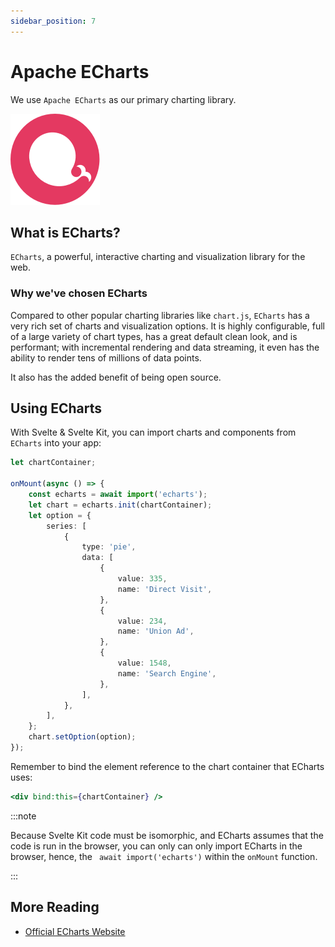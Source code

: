 ```yaml
---
sidebar_position: 7
---
```


# Apache ECharts

We use `Apache ECharts` as our primary charting library.

![ECharts Logo](./assets/echarts.png)

## What is ECharts?

`ECharts`, a powerful, interactive charting and visualization library for the web.

### Why we've chosen ECharts

Compared to other popular charting libraries like `chart.js`, `ECharts` has a very rich set of charts and visualization
options. It is highly configurable, full of a large variety of chart types, has a great default clean look,
and is performant; with incremental rendering and data streaming, it even has the ability to render tens of millions of
data points.

It also has the added benefit of being open source.

## Using ECharts

With Svelte & Svelte Kit, you can import charts and components from `ECharts` into your app:

```ts
let chartContainer;

onMount(async () => {
    const echarts = await import('echarts');
    let chart = echarts.init(chartContainer);
    let option = {
        series: [
            {
                type: 'pie',
                data: [
                    {
                        value: 335,
                        name: 'Direct Visit',
                    },
                    {
                        value: 234,
                        name: 'Union Ad',
                    },
                    {
                        value: 1548,
                        name: 'Search Engine',
                    },
                ],
            },
        ],
    };
    chart.setOption(option);
});
```

Remember to bind the element reference to the chart container that ECharts uses:

```jsx
<div bind:this={chartContainer} />
```

:::note

Because Svelte Kit code must be isomorphic, and ECharts assumes that the code is run in the browser, you can only can
only import ECharts in the browser, hence, the ` await import('echarts')` within the `onMount` function.

:::

## More Reading

- [Official ECharts Website](https://echarts.apache.org/en/index.html)